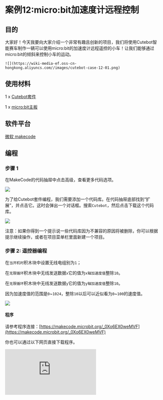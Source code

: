 ﻿---
sidebar_position: 15
sidebar_label: micro:bit加速度计远程控制
---

# 案例12:micro:bit加速度计远程控制

## 目的

大家好！今天我要向大家介绍一个非常有趣且创新的项目，我们将使用Cutebot智能赛车制作一辆可以使用micro:bit的加速度计远程遥控的小车！让我们能够通过micro:bit的倾斜来控制小车的运动。

``![](https://wiki-media-ef.oss-cn-hongkong.aliyuncs.com//images/cutebot-case-12-01.png)``

## 使用材料


1 x [Cutebot套件](https://item.taobao.com/item.htm?spm=a1z10.3-c-s.w4002-18602834180.23.78b86655ZP5Yg8&id=598365555295)

1 x [micro:bit主板](https://item.taobao.com/item.htm?spm=a1z10.3-c-s.w4002-18602834180.30.5da66655OasAaH&id=562621059348)

## 软件平台

[微软 makecode](https://makecode.microbit.org/#)

## 编程

### 步骤 1
在MakeCode的代码抽屉中点击高级，查看更多代码选项。

![](https://wiki-media-ef.oss-cn-hongkong.aliyuncs.com//images/cutebot-pk-1.png)

为了给Cutebot套件编程，我们需要添加一个代码库。在代码抽屉底部找到“扩展”，并点击它。这时会弹出一个对话框。搜索`Cutebot`，然后点击下载这个代码库。

![](https://wiki-media-ef.oss-cn-hongkong.aliyuncs.com//images/cutebot-pk-11.png)

注意：如果你得到一个提示说一些代码库因为不兼容的原因将被删除，你可以根据提示继续操作，或者在项目菜单栏里面新建一个项目。

### 步骤 2: 遥控器编程

在`当开机时`积木块中设置无线电组别为`1`；

在`无限循环`积木块中无线发送数据`x`它的值为`x轴加速度值`整除`10`。

在`无限循环`积木块中无线发送数据`y`它的值为`y轴加速度值`整除`10`。

因为加速度值的范围是`0`~`1024`，整除`10`以后可以近似看为`0`~`100`的速度值。

![](https://wiki-media-ef.oss-cn-hongkong.aliyuncs.com//images/case_12_01.png)

#### 程序

请参考程序连接：[https://makecode.microbit.org/_0Xo6EX0weMVF](https://makecode.microbit.org/_0Xo6EX0weMVF)

你也可以通过以下网页直接下载程序。

<div
    style={{
        position: 'relative',
        paddingBottom: '60%',
        overflow: 'hidden',
    }}
>
    <iframe
        src="https://makecode.microbit.org/_0Xo6EX0weMVF"
        frameborder="0"
        sandbox="allow-popups allow-forms allow-scripts allow-same-origin"
        style={{
            position: 'absolute',
            width: '100%',
            height: '100%',
        }}
    />
</div>

### 步骤 3: 小车编程

在`当开机时`(开始)积木块中设置无线电组别为`1`，一定要和遥控端设置为同一组别，否则无法匹配。

然后在`当无线接收到数据`积木块中插入两次判断语句，分别判断无线电接收值`name`是否为`x`或者`y`；

当无线电收到的`name`值为`x`时，为加速度计`X`轴数据，将`value`值保存到`xValue`变量；

当无线电收到的`name`值为`y`时，为加速度计`Y`轴数据，将`value`值保存到`yValue`变量；

在`无限循环`积木块中，设置左轮速度为`yValue`+`xValue`，右轮速度为`yValue`-`xValue`。

![](https://wiki-media-ef.oss-cn-hongkong.aliyuncs.com//images/case_12_02.png)

#### 程序

请参考程序连接：[https://makecode.microbit.org/_CrmVWJCrD2au](https://makecode.microbit.org/_CrmVWJCrD2au)

你也可以通过以下网页直接下载程序。

<div
    style={{
        position: 'relative',
        paddingBottom: '60%',
        overflow: 'hidden',
    }}
>
    <iframe
        src="https://makecode.microbit.org/_CrmVWJCrD2au"
        frameborder="0"
        sandbox="allow-popups allow-forms allow-scripts allow-same-origin"
        style={{
            position: 'absolute',
            width: '100%',
            height: '100%',
        }}
    />
</div>

## 结论

micro:bit控制主板向某一个方向倾斜控制Cutebot小车的前进方向。

控制端的倾斜角度控制Cutebot小车的车速。

![](https://wiki-media-ef.oss-cn-hongkong.aliyuncs.com//images/cutebot-case-12.gif)

## 思考

## 常见问题

## 相关阅读
